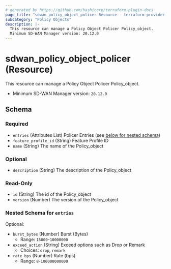 ```yaml
---
# generated by https://github.com/hashicorp/terraform-plugin-docs
page_title: "sdwan_policy_object_policer Resource - terraform-provider-sdwan"
subcategory: "Policy Objects"
description: |-
  This resource can manage a Policy Object Policer Policy_object.
  Minimum SD-WAN Manager version: 20.12.0
---
```


# sdwan_policy_object_policer (Resource)

This resource can manage a Policy Object Policer Policy_object.
  - Minimum SD-WAN Manager version: `20.12.0`



<!-- schema generated by tfplugindocs -->
## Schema

### Required

- `entries` (Attributes List) Policer Entries (see [below for nested schema](#nestedatt--entries))
- `feature_profile_id` (String) Feature Profile ID
- `name` (String) The name of the Policy_object

### Optional

- `description` (String) The description of the Policy_object

### Read-Only

- `id` (String) The id of the Policy_object
- `version` (Number) The version of the Policy_object

<a id="nestedatt--entries"></a>
### Nested Schema for `entries`

Optional:

- `burst_bytes` (Number) Burst (Bytes)
  - Range: `15000`-`10000000`
- `exceed_action` (String) Exceed options such as Drop or Remark
  - Choices: `drop`, `remark`
- `rate_bps` (Number) Rate (bps)
  - Range: `8`-`100000000000`
